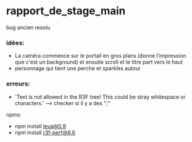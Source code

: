 # rapport_de_stage_main
 bug ancien resolu

### idées: 

- La caméra commence sur le portail en gros plans (donne l'impression que c'est un background) et ensuite scroll et le titre part vers le haut
- personnage qui tient une perche et sparkles autour 

### erreurs: 

- 'Text is not allowed in the R3F tree! This could be stray whitespace or characters.' --> checker si il y a des ";"

npms: 
  - npm install leva@0.9
  - npm install r3f-perf@6.6
